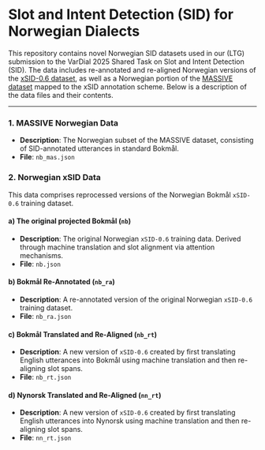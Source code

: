 # Slot and Intent Detection (SID) for Norwegian Dialects

This repository contains novel Norwegian SID datasets used in our (LTG) submission to the VarDial 2025 Shared Task on Slot and Intent Detection (SID). The data includes re-annotated and re-aligned Norwegian versions of the [xSID-0.6 dataset](https://github.com/mainlp/xsid), as well as a Norwegian portion of the [MASSIVE dataset](https://github.com/alexa/massive/tree/main) mapped to the xSID annotation scheme. Below is a description of the data files and their contents.

---
### 1. MASSIVE Norwegian Data
- **Description**: The Norwegian subset of the MASSIVE dataset, consisting of SID-annotated utterances in standard Bokmål.
- **File**: `nb_mas.json`

### 2. Norwegian xSID Data
This data comprises reprocessed versions of the Norwegian Bokmål `xSID-0.6` training dataset.

#### a) The original projected Bokmål  (`nb`)
- **Description**: The original Norwegian `xSID-0.6` training data. Derived through machine translation and slot alignment via attention mechanisms.
- **File**: `nb.json`
  
#### b) Bokmål Re-Annotated (`nb_ra`)
- **Description**: A re-annotated version of the original Norwegian `xSID-0.6` training dataset. 
- **File**: `nb_ra.json`

#### c) Bokmål Translated and Re-Aligned (`nb_rt`)
- **Description**: A new version of `xSID-0.6` created by first translating English utterances into Bokmål using machine translation and then re-aligning slot spans.
- **File**: `nb_rt.json`

#### d) Nynorsk Translated and Re-Aligned (`nn_rt`)
- **Description**: A new version of `xSID-0.6` created by first translating English utterances into Nynorsk using machine translation and then re-aligning slot spans.
- **File**: `nn_rt.json`


